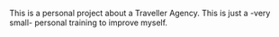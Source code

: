 This is a personal project about a Traveller Agency. This is just a -very small- personal training to improve myself. 
